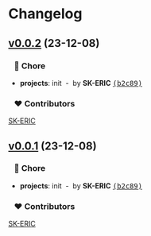 # Changelog


## [v0.0.2](https://github.com/SK-ERIC/layout-adaptor/compare/...v0.0.2) (23-12-08)

### &nbsp;&nbsp;&nbsp;🏡 Chore

- **projects**: init &nbsp;-&nbsp; by **SK-ERIC** [<samp>(b2c89)</samp>](https://github.com/SK-ERIC/layout-adaptor/commit/b2c89f3)

### &nbsp;&nbsp;&nbsp;❤️ Contributors


[SK-ERIC](mailto:graceful.sk0@gmail.com)

## [v0.0.1](https://github.com/SK-ERIC/layout-adaptor/compare/...v0.0.1) (23-12-08)

### &nbsp;&nbsp;&nbsp;🏡 Chore

- **projects**: init &nbsp;-&nbsp; by **SK-ERIC** [<samp>(b2c89)</samp>](https://github.com/SK-ERIC/layout-adaptor/commit/b2c89f3)

### &nbsp;&nbsp;&nbsp;❤️ Contributors


[SK-ERIC](mailto:graceful.sk0@gmail.com)

